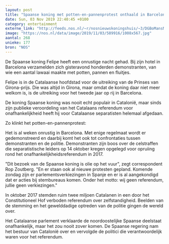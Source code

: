 ```yaml
---
layout: post
title: "Spaanse koning met potten-en-pannenprotest onthaald in Barcelona"
date: Sun, 03 Nov 2019 22:40:45 +0100
category: entertainment
externe_link: "http://feeds.nos.nl/~r/nosnieuwskoningshuis/~3/DGBoMansNaU/2308953"
image: "https://nos.nl/data/image/2019/11/03/589916/1008x567.jpg"
aantal: 268
unieke: 177
bron: "NOS"
---
```


<p>De Spaanse koning Felipe heeft een onrustige nacht gehad. Bij zijn hotel in Barcelona verzamelden zich gisteravond honderden demonstranten, van wie een aantal lawaai maakte met potten, pannen en fluitjes.</p>
<p>Felipe is in de Catalaanse hoofdstad voor de uitreiking van de Prinses van Girona-prijs. Die was altijd in Girona, maar omdat de koning daar niet meer welkom is, is de uitreiking voor het tweede jaar op rij in Barcelona.</p>
<p>De koning Spaanse koning was nooit echt populair in Catalonië, maar sinds zijn publieke veroordeling van het Catalaans referendum voor onafhankelijkheid heeft hij voor Catalaanse separatisten helemaal afgedaan.</p>
<p>Zo klinkt het potten-en-pannenprotest:</p>
<p>Het is al weken onrustig in Barcelona. Met enige regelmaat wordt er gedemonstreerd en daarbij komt het ook tot confrontaties tussen demonstranten en de politie. Demonstranten zijn boos over de celstraffen die separatistische leiders op 14 oktober kregen opgelegd voor opruiing rond het onafhankelijkheidsreferendum in 2017.</p>
<p>"Dit bezoek van de Spaanse koning is olie op het vuur", zegt correspondent Rop Zoutberg. "En er staan ook al nieuwe protesten gepland. Komende zondag zijn er parlementsverkiezingen in Spanje en er is al aangekondigd dat er acties bij stembureaus komen. Onder het motto: wij geen referendum, jullie geen verkiezingen."</p>
<p>In oktober 2017 stemden ruim twee miljoen Catalanen in een door het Constitutioneel Hof verboden referendum over zelfstandigheid. Beelden van de stemming en het gewelddadige optreden van de politie gingen de wereld over.</p>
<p>Het Catalaanse parlement verklaarde de noordoostelijke Spaanse deelstaat onafhankelijk, maar het zou nooit zover komen. De Spaanse regering nam het bestuur van Catalonië over en vervolgde de politici die verantwoordelijk waren voor het referendum.</p><img src="http://feeds.feedburner.com/~r/nosnieuwskoningshuis/~4/DGBoMansNaU" height="1" width="1" alt=""/>
